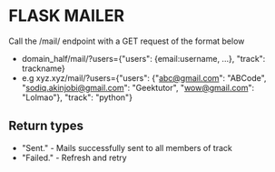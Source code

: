 # FLASK MAILER

Call the /mail/ endpoint with a GET request of the format below
* domain_half/mail/?users={"users": {email:username, ...}, "track": trackname}
* e.g xyz.xyz/mail/?users={"users": {"abc@gmail.com": "ABCode", "sodiq.akinjobi@gmail.com": "Geektutor", "wow@gmail.com": "Lolmao"}, "track": "python"}

## Return types
* "Sent." - Mails successfully sent to all members of track
* "Failed." - Refresh and retry
